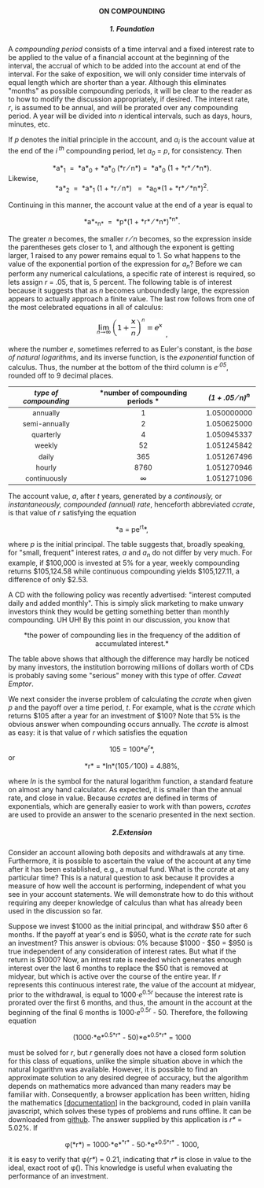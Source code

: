 #### <center> ON COMPOUNDING </center>

##### <center> 1. Foundation </center>

A *compounding period* consists of a time interval and a fixed interest rate
to be applied to the value of a financial account at the beginning
of the interval, the accrual of which to be added into the account at end of the interval.
For the sake of exposition, we will only consider
time intervals of equal length which are shorter than a year.
Although this eliminates "months" as possible compounding periods,
it will be clear to the reader as to how to modify the discussion appropriately, 
if desired.  The interest rate, *r*, is assumed to be annual, and will be
prorated over any compounding period. A year will be divided into *n* identical
intervals, such as days, hours, minutes, etc.

If *p* denotes the initial principle in the account, and *a<sub>i</sub>*
is the account value at the end of the *i<sup> th</sup>* compounding period,
let *a<sub>0</sub>* = *p*, for consistency.  Then
<center>
*a*<sub>1</sub>&nbsp;&nbsp;=&nbsp;&nbsp;*a*<sub>0</sub> + *a*<sub>0</sub>&nbsp;(*r &frasl; n*)
=&nbsp;&nbsp;*a*<sub>0</sub> (1 + *r* &frasl; *n*).
</center>
Likewise,
<center>
*a*<sub>2</sub>&nbsp;&nbsp;=&nbsp;&nbsp;*a*<sub>1</sub> (1 + *r &frasl; n*)&nbsp;&nbsp;
=&nbsp;&nbsp;*a<sub>0</sub>*(1 + *r* &frasl; *n*)<sup>2</sup>.
</center>

Continuing in this manner, the account value at the end of a year is equal to
<center>
*a*<sub>*n*</sub>&nbsp;&nbsp;=&nbsp;&nbsp;*p*(1 + *r* &frasl; *n*)<sup>*n*</sup>.
</center>  

The greater *n* becomes, the smaller *r &frasl; n* becomes, so the expression inside
the parentheses gets closer to 1, and although the exponent is getting larger,
1 raised to any power remains equal to 1.  So what happens to the value of
the exponential portion of the expression for *a<sub>n</sub>*?  Before we can perform
any numerical calculations, a specific rate of interest is required, so lets
assign *r* = .05, that is, 5 percent.  The following table is of interest because it
suggests that as *n* becomes unboundedly large, the expression appears to actually 
approach a finite value.  The last row follows from one of the most celebrated
equations in all of calculus:

<center> <img src="limit.png" height="37"> , </center>

where the number *e*, sometimes referred to as Euler's constant, is the *base of natural
logarithms*, and its inverse function, is the *exponential* function of calculus.  Thus,
the number at the bottom of the third column is *e<sup>.05</sup>*, rounded off to 9 decimal places.

| *type of compounding* | *number of compounding periods * | *(1 + .05 &frasl; n)<sup>n</sup>* |
| :---: | :---: | :---: |
| annually | 1           | 1.050000000 |
| semi-annually | 2      | 1.050625000 |
| quarterly | 4          | 1.050945337 |
| weekly | 52            | 1.051245842 |
| daily | 365            | 1.051267496 |
| hourly | 8760          | 1.051270946 |
| continuously | &infin; | 1.051271096 |

The account value, *a*, after *t* years, generated by a *continously,* or *instantaneously, compounded (annual) rate*,
henceforth abbreviated *ccrate*, is that value of *r* satisfying the equation

<center> *a = pe<sup>rt</sup>*, </center>

where *p* is the initial principal.  The table suggests that, broadly speaking, for "small, frequent"
interest rates, *a* and *a<sub>n</sub>* do not differ by very much.  For example, if $100,000 is invested at
5% for a year, weekly compounding returns $105,124.58 while continuous compounding yields
$105,127.11, a difference of only $2.53.

A CD with the following policy was recently advertised: "interest computed daily and added
monthly".  This is simply slick marketing to make unwary investors think
they would be getting something better than monthly compounding. UH UH!  By this point in our discussion,
you know that

<center> *the power of compounding lies in the frequency of the addition of accumulated interest.* </center>
    
The table above shows that although the difference may hardly be noticed by many investors,
the institution borrowing millions of dollars worth of CDs is probably saving some
"serious" money with this type of offer.  *Caveat Emptor*.

We next consider the inverse problem of calculating the *ccrate* when given *p* and
the payoff over a time period, *t*.  For example, what is the *ccrate* which returns $105 after a year
for an investment of $100?
Note that 5% is the obvious answer when compounding occurs annually.  The *ccrate* is almost as easy:
it is that value of *r* which satisfies the equation
<center>105 = 100*e<sup>r</sup>*,</center> or
<center>*r* = *ln*(105 &frasl; 100) = 4.88%,</center>
    
where *ln* is the symbol for the natural logarithm function, a standard feature on almost
any hand calculator.  As expected, it is smaller than the annual rate, and close in
value.  Because *ccrates* are defined in terms of exponentials, which are generally easier
to work with than powers, *ccrates* are used to provide an answer to the scenario presented
in the next section.

##### <center> 2.Extension </center>

Consider an account allowing both deposits and withdrawals at any time.  Furthermore, it is possible
to ascertain the value of the account at any time after it has been established, e.g., a mutual fund.
What is the *ccrate* at any particular time?  This is a natural question to ask because
it provides a measure of how well the account is performing, independent of what you see in your
account statements.  We will demonstrate how to do this without requiring any deeper knowledge of
calculus than what has already been used in the discussion so far.

Suppose we invest $1000 as the initial principal, and withdraw $50 after 6 months.  If the payoff at
year's end is $950, what is the *ccrate* rate for such an investment?
This answer is obvious: 0% because $1000 - $50 = $950 is true independent of any consideration
of interest rates.  But what if the return is $1000?  Now, an intrest rate is needed which
generates enough interest over the last 6 months to replace the $50 that is removed at midyear, but which is
active over the course of the entire year.  If *r* represents this continuous interest rate,
the value of the account at midyear, prior to the withdrawal, is equal to 1000&sdot;*e*<sup>0.5*r*</sup>
because the interest rate is prorated over the first 6 months, and thus, the amount in the account at the
beginning of the final 6 months is 1000&sdot;*e*<sup>0.5*r*</sup> - 50.  Therefore, the following
equation

<center>(1000&sdot;*e*<sup>0.5*r*</sup> - 50)*e*<sup>0.5*r*</sup> = 1000 </center>

must be solved for *r*, but *r* generally does not have a closed form
solution for this class of equations,
unlike the simple situation above in which the natural logarithm was
available.  However, it is possible to find an approximate solution to any desired degree
of accuracy, but the algorithm depends on mathematics more advanced than many readers
may be familiar with.  Consequently, a browser application has been written, hiding
the mathematics \[[documentation](https://github.com/NYgramps/ccrate/blob/master/DOC.md)\] in the background,
coded in plain vanilla javascript, which solves these types of problems
and runs offline.  It can be downloaded from [github](https://github.com/NYgramps/ccrate).
The answer supplied by this application is _r\*_ = 5.02%.  If

<center> &phi;(*r*) = 1000&sdot;*e*<sup>*r*</sup> - 50&sdot;*e*<sup>0.5*r*</sup> -
    1000, </center>

it is easy to verify that &phi;(_r\*_) = 0.21, indicating that _r\*_ is close in value
to the ideal, exact root of &phi;(). This knowledge is useful when evaluating the
performance of an investment.
